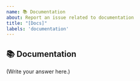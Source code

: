 ```yaml
---
name: 📚 Documentation
about: Report an issue related to documentation
title: "[Docs]"
labels: 'documentation'
---
```


## 📚 Documentation

<!--
    Did you find a mistake in the snarkVM documentation?
    Is there documentation about snarkVM that's missing?
-->

(Write your answer here.)
